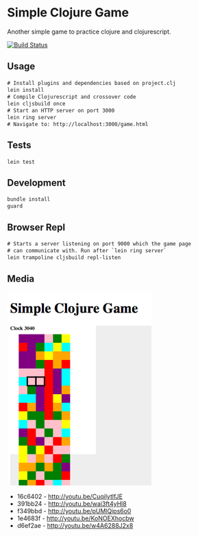 # Simple Clojure Game

Another simple game to practice clojure and clojurescript.

[![Build Status](https://travis-ci.org/jamiely/simple-clojure-game.png)](https://travis-ci.org/jamiely/simple-clojure-game)

## Usage

    # Install plugins and dependencies based on project.clj
    lein install
    # Compile Clojurescript and crossover code
    lein cljsbuild once
    # Start an HTTP server on port 3000
    lein ring server
    # Navigate to: http://localhost:3000/game.html

## Tests

    lein test

## Development

    bundle install
    guard

## Browser Repl

    # Starts a server listening on port 9000 which the game page 
    # can communicate with. Run after `lein ring server`
    lein trampoline cljsbuild repl-listen

## Media

![d6ef2ae](media/d6ef2ae.png)

* 16c6402 - http://youtu.be/CuqilytlfJE
* 391bb24 - http://youtu.be/wai3ft4yHl8
* f349bbd - http://youtu.be/pUMlQips6o0
* 1e4683f - http://youtu.be/KoNOEXhocbw
* d6ef2ae - http://youtu.be/w4A6288J2x8

